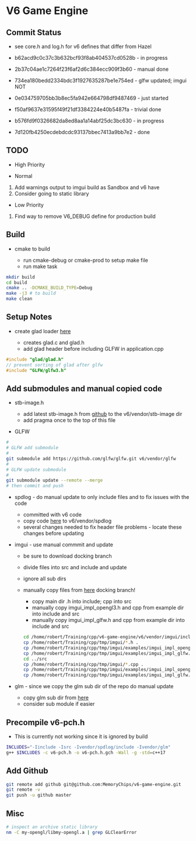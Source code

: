 # V6 Game Engine

## Commit Status

- see core.h and log.h for v6 defines that differ from Hazel

- b62acd9c0c37c3b632bcf93f8ab404537cd0528b - in progress

- 2b37c04ae1c7264f23f6af2d6c384ecc909f3b60 - manual done

- 734ea180bedd2334bdc3f1927635287be1e754ed - glfw updated; imgui NOT

- 0e034759705bb3b8ec5fa942e664798df9487469 - just started

- f50af9637e31595f49f21df3384224e40b5487fa - trivial done

- b576fd9f0326682da8ed8aa1a14abf25dc3bc630 - in progress

- 7d120fb4250ecdebdcdc93137bbec7413a9bb7e2 - done

## TODO

- High Priority

- Normal

1. Add warnings output to imgui build as Sandbox and v6 have
1. Consider going to static library

- Low Priority

1. Find way to remove V6_DEBUG define for production build

## Build

- cmake to build

  - run cmake-debug or cmake-prod to setup make file
  - run make task

```bash
mkdir build
cd build
cmake .. -DCMAKE_BUILD_TYPE=Debug
make -j3 # to build
make clean
```

## Setup Notes

- create glad loader [here](https://glad.dav1d.de/)

  - creates glad.c and glad.h
  - add glad header before including GLFW in application.cpp

```c++
#include "glad/glad.h"
// prevent sorting of glad after glfw
#include "GLFW/glfw3.h"
```

## Add submodules and manual copied code

- stb-image.h

  - add latest stb-image.h from [github](https://github.com/nothings/stb/blob/master/stb_image.h) to the v6/vendor/stb-image dir
  - add pragma once to the top of this file

- GLFW

```bash
#
# GLFW add submodule
#
git submodule add https://github.com/glfw/glfw.git v6/vendor/glfw
#
# GLFW update submodule
#
git submodule update --remote --merge
# then commit and push
```

- spdlog - do manual update to only include files and to fix issues with the code

  - committed with v6 code
  - copy code [here](https://github.com/gabime/spdlog.git) to v6/vendor/spdlog
  - several changes needed to fix header file problems - locate these changes before updating

- imgui - use manual commmit and update

  - be sure to download docking branch
  - divide files into src and include and update
  - ignore all sub dirs
  - manually copy files from [here](https://github.com/ocornut/imgui) docking branch!
    - copy main dir .h into include; cpp into src
    - manually copy imgui_impl_opengl3.h and cpp from example dir into include and src
    - manually copy imgui_impl_glfw.h and cpp from example dir into include and src

    ```bash
    cd /home/robert/Training/cpp/v6-game-engine/v6/vendor/imgui/include
    cp /home/robert/Training/cpp/tmp/imgui/*.h .
    cp /home/robert/Training/cpp/tmp/imgui/examples/imgui_impl_opengl3.h .
    cp /home/robert/Training/cpp/tmp/imgui/examples/imgui_impl_glfw.h .
    cd ../src
    cp /home/robert/Training/cpp/tmp/imgui/*.cpp .
    cp /home/robert/Training/cpp/tmp/imgui/examples/imgui_impl_opengl3.cpp .
    cp /home/robert/Training/cpp/tmp/imgui/examples/imgui_impl_glfw.cpp .

    ```

- glm - since we copy the glm sub dir of the repo do manual update

  - copy glm sub dir from [here](https://github.com/g-truc/glm/tree/master/glm)
  - consider sub module if easier

## Precompile v6-pch.h

- This is currently not working since it is ignored by build

```bash
INCLUDES="-Iinclude -Isrc -Ivendor/spdlog/include -Ivendor/glm"
g++ $INCLUDES -c v6-pch.h -o v6-pch.h.gch -Wall -g -std=c++17
```

## Add Github

```bash
git remote add github git@github.com:MemoryChips/v6-game-engine.git
git remote -v
git push -u github master
```

## Misc

```bash
# inspect an archive static library
nm -C my-opengl/libmy-opengl.a | grep GLClearError
```
